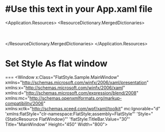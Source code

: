 ﻿ 

 #Use this text in your App.xaml file
===
 <Application.Resources>
        <ResourceDictionary>
            <ResourceDictionary.MergedDictionaries>
                <!-- Order is important -->				
                <ResourceDictionary Source="pack://application:,,,/FlatStyle;component/Style/Colors.xaml" />
                <ResourceDictionary Source="pack://application:,,,/FlatStyle;component/Style/Fonts.xaml" />
                <ResourceDictionary Source="pack://application:,,,/FlatStyle;component/Style/BaseStyle.xaml" />
                <ResourceDictionary Source="pack://application:,,,/FlatStyle;component/Style/Icons.xaml" />                
                <ResourceDictionary Source="pack://application:,,,/FlatStyle;component/Style/IconsSolid.xaml" />
                <ResourceDictionary Source="pack://application:,,,/FlatStyle;component/Style/Button.xaml" />
                <ResourceDictionary Source="pack://application:,,,/FlatStyle;component/Style/ButtonIconBased.xaml" />
                <ResourceDictionary Source="pack://application:,,,/FlatStyle;component/Style/Text.xaml" />
                <ResourceDictionary Source="pack://application:,,,/FlatStyle;component/Style/Scroll.xaml" />
                <ResourceDictionary Source="pack://application:,,,/FlatStyle;component/Style/Datagrid.xaml" />
                <ResourceDictionary Source="pack://application:,,,/FlatStyle;component/Style/ComboBox.xaml" />
                <ResourceDictionary Source="pack://application:,,,/FlatStyle;component/Style/CheckBox.xaml" />                
                <ResourceDictionary Source="pack://application:,,,/FlatStyle;component/Style/ProgressBar.xaml" />                       
                <ResourceDictionary Source="pack://application:,,,/FlatStyle;component/Style/TabControl.xaml" />
                <ResourceDictionary Source="pack://application:,,,/FlatStyle;component/Style/WindowStyle.xaml" />
            </ResourceDictionary.MergedDictionaries>
        </ResourceDictionary>
  </Application.Resources>


 # Set Style As flat window
===
   <Window x:Class="FlatStyle.Sample.MainWindow"
        xmlns="http://schemas.microsoft.com/winfx/2006/xaml/presentation"
        xmlns:x="http://schemas.microsoft.com/winfx/2006/xaml"
        xmlns:d="http://schemas.microsoft.com/expression/blend/2008"
        xmlns:mc="http://schemas.openxmlformats.org/markup-compatibility/2006"
        xmlns:xctk="http://schemas.xceed.com/wpf/xaml/toolkit"
        mc:Ignorable="d"
        'xmlns:flatStyle="clr-namespace:FlatStyle;assembly=FlatStyle"'
        'Style="{StaticResource FlatWindow}"'
        'flatStyle:TitleBar.Value="30"'
        Title="MainWindow" Height="450" Width="800">

